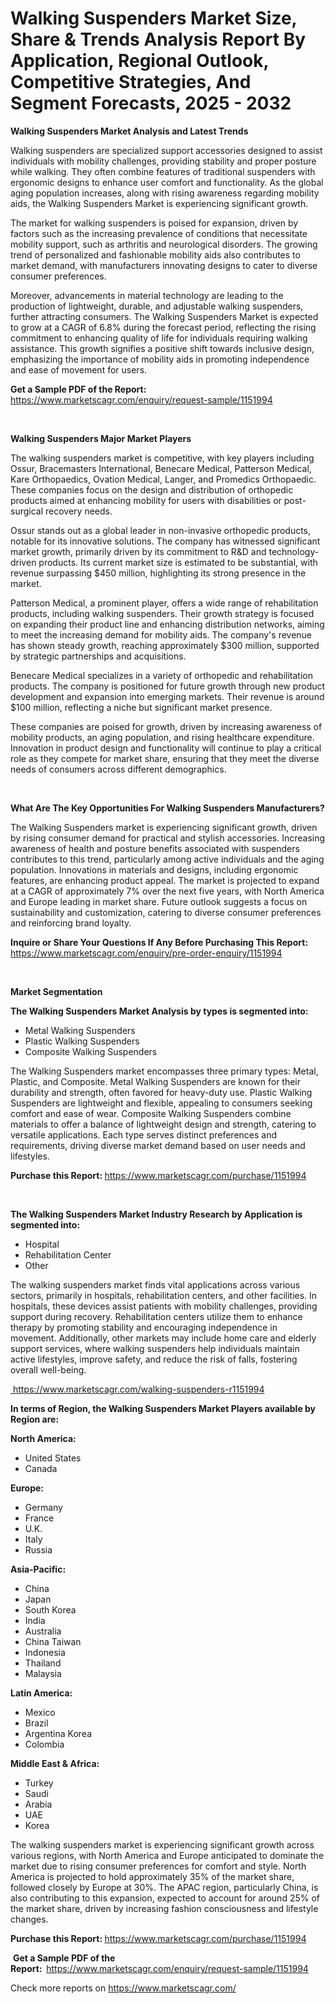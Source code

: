<p><h1>Walking Suspenders Market Size, Share & Trends Analysis Report By Application, Regional Outlook, Competitive Strategies, And Segment Forecasts, 2025 - 2032</h1></p><p><strong>Walking Suspenders Market Analysis and Latest Trends</strong></p>
<p><p>Walking suspenders are specialized support accessories designed to assist individuals with mobility challenges, providing stability and proper posture while walking. They often combine features of traditional suspenders with ergonomic designs to enhance user comfort and functionality. As the global aging population increases, along with rising awareness regarding mobility aids, the Walking Suspenders Market is experiencing significant growth.</p><p>The market for walking suspenders is poised for expansion, driven by factors such as the increasing prevalence of conditions that necessitate mobility support, such as arthritis and neurological disorders. The growing trend of personalized and fashionable mobility aids also contributes to market demand, with manufacturers innovating designs to cater to diverse consumer preferences.</p><p>Moreover, advancements in material technology are leading to the production of lightweight, durable, and adjustable walking suspenders, further attracting consumers. The Walking Suspenders Market is expected to grow at a CAGR of 6.8% during the forecast period, reflecting the rising commitment to enhancing quality of life for individuals requiring walking assistance. This growth signifies a positive shift towards inclusive design, emphasizing the importance of mobility aids in promoting independence and ease of movement for users.</p></p>
<p><strong>Get a Sample PDF of the Report:&nbsp;</strong> <a href="https://www.marketscagr.com/enquiry/request-sample/1151994?utm_campaign=3225&utm_medium=2&utm_source=Github&utm_content=ia&utm_term=05032025&utm_id=walking-suspenders">https://www.marketscagr.com/enquiry/request-sample/1151994</a></p>
<p>&nbsp;</p>
<p><strong>Walking Suspenders Major Market Players</strong></p>
<p><p>The walking suspenders market is competitive, with key players including Ossur, Bracemasters International, Benecare Medical, Patterson Medical, Kare Orthopaedics, Ovation Medical, Langer, and Promedics Orthopaedic. These companies focus on the design and distribution of orthopedic products aimed at enhancing mobility for users with disabilities or post-surgical recovery needs.</p><p>Ossur stands out as a global leader in non-invasive orthopedic products, notable for its innovative solutions. The company has witnessed significant market growth, primarily driven by its commitment to R&D and technology-driven products. Its current market size is estimated to be substantial, with revenue surpassing $450 million, highlighting its strong presence in the market.</p><p>Patterson Medical, a prominent player, offers a wide range of rehabilitation products, including walking suspenders. Their growth strategy is focused on expanding their product line and enhancing distribution networks, aiming to meet the increasing demand for mobility aids. The company's revenue has shown steady growth, reaching approximately $300 million, supported by strategic partnerships and acquisitions.</p><p>Benecare Medical specializes in a variety of orthopedic and rehabilitation products. The company is positioned for future growth through new product development and expansion into emerging markets. Their revenue is around $100 million, reflecting a niche but significant market presence.</p><p>These companies are poised for growth, driven by increasing awareness of mobility products, an aging population, and rising healthcare expenditure. Innovation in product design and functionality will continue to play a critical role as they compete for market share, ensuring that they meet the diverse needs of consumers across different demographics.</p></p>
<p>&nbsp;</p>
<p><strong>What Are The Key Opportunities For Walking Suspenders Manufacturers?</strong></p>
<p><p>The Walking Suspenders market is experiencing significant growth, driven by rising consumer demand for practical and stylish accessories. Increasing awareness of health and posture benefits associated with suspenders contributes to this trend, particularly among active individuals and the aging population. Innovations in materials and designs, including ergonomic features, are enhancing product appeal. The market is projected to expand at a CAGR of approximately 7% over the next five years, with North America and Europe leading in market share. Future outlook suggests a focus on sustainability and customization, catering to diverse consumer preferences and reinforcing brand loyalty.</p></p>
<p><strong>Inquire or Share Your Questions If Any Before Purchasing This Report:</strong> <a href="https://www.marketscagr.com/enquiry/pre-order-enquiry/1151994?utm_campaign=3225&utm_medium=2&utm_source=Github&utm_content=ia&utm_term=05032025&utm_id=walking-suspenders">https://www.marketscagr.com/enquiry/pre-order-enquiry/1151994</a></p>
<p>&nbsp;</p>
<p><strong>Market Segmentation</strong></p>
<p><strong>The Walking Suspenders Market Analysis by types is segmented into:</strong></p>
<p><ul><li>Metal Walking Suspenders</li><li>Plastic Walking Suspenders</li><li>Composite Walking Suspenders</li></ul></p>
<p><p>The Walking Suspenders market encompasses three primary types: Metal, Plastic, and Composite. Metal Walking Suspenders are known for their durability and strength, often favored for heavy-duty use. Plastic Walking Suspenders are lightweight and flexible, appealing to consumers seeking comfort and ease of wear. Composite Walking Suspenders combine materials to offer a balance of lightweight design and strength, catering to versatile applications. Each type serves distinct preferences and requirements, driving diverse market demand based on user needs and lifestyles.</p></p>
<p><strong>Purchase this Report:&nbsp;</strong><a href="https://www.marketscagr.com/purchase/1151994?utm_campaign=3225&utm_medium=2&utm_source=Github&utm_content=ia&utm_term=05032025&utm_id=walking-suspenders">https://www.marketscagr.com/purchase/1151994</a></p>
<p>&nbsp;</p>
<p><strong>The Walking Suspenders Market Industry Research by Application is segmented into:</strong></p>
<p><ul><li>Hospital</li><li>Rehabilitation Center</li><li>Other</li></ul></p>
<p><p>The walking suspenders market finds vital applications across various sectors, primarily in hospitals, rehabilitation centers, and other facilities. In hospitals, these devices assist patients with mobility challenges, providing support during recovery. Rehabilitation centers utilize them to enhance therapy by promoting stability and encouraging independence in movement. Additionally, other markets may include home care and elderly support services, where walking suspenders help individuals maintain active lifestyles, improve safety, and reduce the risk of falls, fostering overall well-being.</p></p>
<p><a href="https://www.marketscagr.com/walking-suspenders-r1151994?utm_campaign=3225&utm_medium=2&utm_source=Github&utm_content=ia&utm_term=05032025&utm_id=walking-suspenders">&nbsp;https://www.marketscagr.com/walking-suspenders-r1151994</a></p>
<p><strong>In terms of Region, the Walking Suspenders Market Players available by Region are:</strong></p>
<p>
    <p> <strong> North America: </strong>
        <ul>
            <li>United States</li>
            <li>Canada</li>
        </ul>
        </p> 
    <p> <strong> Europe: </strong>
        <ul>
            <li>Germany</li>
            <li>France</li>
            <li>U.K.</li>
            <li>Italy</li>
            <li>Russia</li>
        </ul>
        </p> 
    <p> <strong> Asia-Pacific: </strong>
        <ul>
            <li>China</li>
            <li>Japan</li>
            <li>South Korea</li>
            <li>India</li>
            <li>Australia</li>
            <li>China Taiwan</li>
            <li>Indonesia</li>
            <li>Thailand</li>
            <li>Malaysia</li>
        </ul>
        </p> 
    <p> <strong> Latin America: </strong>
        <ul>
            <li>Mexico</li>
            <li>Brazil</li>
            <li>Argentina Korea</li>
            <li>Colombia</li>
        </ul>
        </p> 
    <p> <strong> Middle East & Africa: </strong>
        <ul>
            <li>Turkey</li>
            <li>Saudi</li>
            <li>Arabia</li>
            <li>UAE</li>
            <li>Korea</li>
        </ul>
    </p>
    </p>
<p><p>The walking suspenders market is experiencing significant growth across various regions, with North America and Europe anticipated to dominate the market due to rising consumer preferences for comfort and style. North America is projected to hold approximately 35% of the market share, followed closely by Europe at 30%. The APAC region, particularly China, is also contributing to this expansion, expected to account for around 25% of the market share, driven by increasing fashion consciousness and lifestyle changes.</p></p>
<p><strong>Purchase this Report: </strong><a href="https://www.marketscagr.com/purchase/1151994?utm_campaign=3225&utm_medium=2&utm_source=Github&utm_content=ia&utm_term=05032025&utm_id=walking-suspenders">https://www.marketscagr.com/purchase/1151994</a></p>
<p>&nbsp;<strong>Get a Sample PDF of the Report:&nbsp;&nbsp;</strong><a href="https://www.marketscagr.com/enquiry/request-sample/1151994?utm_campaign=3225&utm_medium=2&utm_source=Github&utm_content=ia&utm_term=05032025&utm_id=walking-suspenders">https://www.marketscagr.com/enquiry/request-sample/1151994</a></p>
<p><strong></strong></p>
<p>Check more reports on <a href="https://www.marketscagr.com/?utm_campaign=3225&utm_medium=2&utm_source=Github&utm_content=ia&utm_term=05032025&utm_id=walking-suspenders">https://www.marketscagr.com/</a></p>